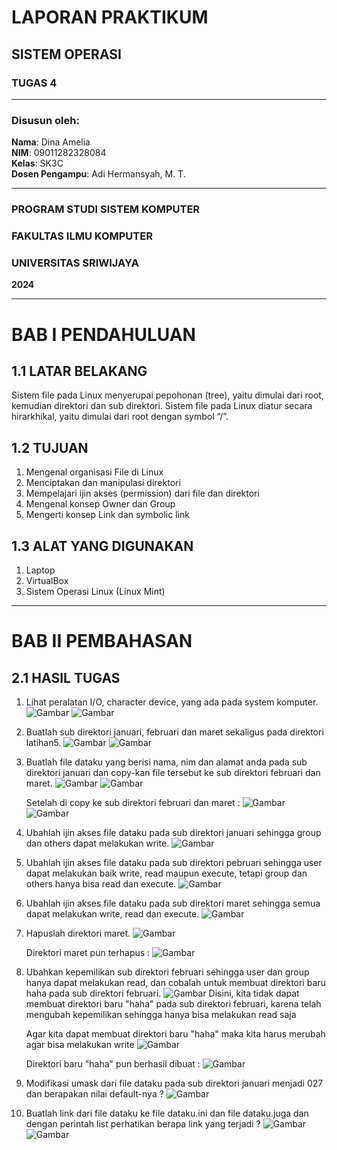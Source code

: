 # LAPORAN PRAKTIKUM
## SISTEM OPERASI
### TUGAS 4

---

### Disusun oleh:
**Nama**: Dina Amelia  
**NIM**: 09011282328084   
**Kelas**: SK3C  
**Dosen Pengampu**: Adi Hermansyah, M. T.

---

### PROGRAM STUDI SISTEM KOMPUTER  
### FAKULTAS ILMU KOMPUTER  
### UNIVERSITAS SRIWIJAYA  
**2024**

---

# BAB I PENDAHULUAN

## 1.1 LATAR BELAKANG
Sistem file pada Linux menyerupai pepohonan (tree), yaitu dimulai dari root, kemudian 
direktori dan sub direktori. Sistem file pada Linux diatur secara hirarkhikal, yaitu dimulai dari 
root dengan symbol “/”.

## 1.2 TUJUAN
1. Mengenal organisasi File di Linux  
2. Menciptakan dan manipulasi direktori  
3. Mempelajari ijin akses (permission) dari file dan direktori  
4. Mengenal konsep Owner dan Group
5. Mengerti konsep Link dan symbolic link

## 1.3 ALAT YANG DIGUNAKAN
1. Laptop
2. VirtualBox
3. Sistem Operasi Linux (Linux Mint)

---

# BAB II PEMBAHASAN

## 2.1 HASIL TUGAS
1. Lihat peralatan I/O, character device, yang ada pada system komputer.
   ![Gambar](https://github.com/dinaameliaa/Dina-Amelia-09011282328084-SK3C-Praktikum-SO/blob/main/Sistem%20Operasi/Gambar%20tugas%204/soal%201.png)
   ![Gambar](https://github.com/dinaameliaa/Dina-Amelia-09011282328084-SK3C-Praktikum-SO/blob/main/Sistem%20Operasi/Gambar%20tugas%204/soal%201%20hasil.png)
   
2. Buatlah sub direktori januari, februari dan maret sekaligus pada direktori latihan5.
   ![Gambar](https://github.com/dinaameliaa/Dina-Amelia-09011282328084-SK3C-Praktikum-SO/blob/main/Sistem%20Operasi/Gambar%20tugas%204/soal%202.png)
   ![Gambar](https://github.com/dinaameliaa/Dina-Amelia-09011282328084-SK3C-Praktikum-SO/blob/main/Sistem%20Operasi/Gambar%20tugas%204/soal%202%20hasil.png)
   
3. Buatlah file dataku yang berisi nama, nim dan alamat anda pada sub direktori januari dan copy-kan file tersebut ke sub direktori februari dan maret.
   ![Gambar](https://github.com/dinaameliaa/Dina-Amelia-09011282328084-SK3C-Praktikum-SO/blob/main/Sistem%20Operasi/Gambar%20tugas%204/soal%203.png)
   ![Gambar](https://github.com/dinaameliaa/Dina-Amelia-09011282328084-SK3C-Praktikum-SO/blob/main/Sistem%20Operasi/Gambar%20tugas%204/soal%203%20hasil.png)

   Setelah di copy ke sub direktori februari dan maret :
   ![Gambar](https://github.com/dinaameliaa/Dina-Amelia-09011282328084-SK3C-Praktikum-SO/blob/main/Sistem%20Operasi/Gambar%20tugas%204/soal%203%20hasil%202.png)
   ![Gambar](https://github.com/dinaameliaa/Dina-Amelia-09011282328084-SK3C-Praktikum-SO/blob/main/Sistem%20Operasi/Gambar%20tugas%204/soal%203%20hasil%203.png)
   
4. Ubahlah ijin akses file dataku pada sub direktori januari sehingga group dan others dapat melakukan write.
   ![Gambar](https://github.com/dinaameliaa/Dina-Amelia-09011282328084-SK3C-Praktikum-SO/blob/main/Sistem%20Operasi/Gambar%20tugas%204/soal%204.png)
   
5. Ubahlah ijin akses file dataku pada sub direktori pebruari sehingga user dapat melakukan baik write, read maupun execute, tetapi group dan others hanya bisa read dan execute.
   ![Gambar](https://github.com/dinaameliaa/Dina-Amelia-09011282328084-SK3C-Praktikum-SO/blob/main/Sistem%20Operasi/Gambar%20tugas%204/soal%205.png)
   
6. Ubahlah ijin akses file dataku pada sub direktori maret sehingga semua dapat melakukan write, read dan execute.
   ![Gambar](https://github.com/dinaameliaa/Dina-Amelia-09011282328084-SK3C-Praktikum-SO/blob/main/Sistem%20Operasi/Gambar%20tugas%204/soal%206.png)
   
7. Hapuslah direktori maret.
   ![Gambar](https://github.com/dinaameliaa/Dina-Amelia-09011282328084-SK3C-Praktikum-SO/blob/main/Sistem%20Operasi/Gambar%20tugas%204/soal%207.png)

   Direktori maret pun terhapus :
   ![Gambar](https://github.com/dinaameliaa/Dina-Amelia-09011282328084-SK3C-Praktikum-SO/blob/main/Sistem%20Operasi/Gambar%20tugas%204/soal%207%20hasil.png)
   
8. Ubahkan kepemilikan sub direktori februari sehingga user dan group hanya dapat melakukan read, dan cobalah untuk membuat direktori baru haha pada sub direktori februari.
   ![Gambar](https://github.com/dinaameliaa/Dina-Amelia-09011282328084-SK3C-Praktikum-SO/blob/main/Sistem%20Operasi/Gambar%20tugas%204/soal%208.png)
   Disini, kita tidak dapat membuat direktori baru "haha" pada sub direktori februari, karena telah mengubah kepemilikan sehingga hanya bisa melakukan read saja

   Agar kita dapat membuat direktori baru "haha" maka kita harus merubah agar bisa melakukan write
   ![Gambar](https://github.com/dinaameliaa/Dina-Amelia-09011282328084-SK3C-Praktikum-SO/blob/main/Sistem%20Operasi/Gambar%20tugas%204/soal%208%20tambahan.png)

   Direktori baru "haha" pun berhasil dibuat :
   ![Gambar](https://github.com/dinaameliaa/Dina-Amelia-09011282328084-SK3C-Praktikum-SO/blob/main/Sistem%20Operasi/Gambar%20tugas%204/soal%208%20tamb%20hasil.png)
   
9. Modifikasi umask dari file dataku pada sub direktori januari menjadi 027 dan berapakan nilai default-nya ?
   ![Gambar](https://github.com/dinaameliaa/Dina-Amelia-09011282328084-SK3C-Praktikum-SO/blob/main/Sistem%20Operasi/Gambar%20tugas%204/soal%209.png)
   
10. Buatlah link dari file dataku ke file dataku.ini dan file dataku.juga dan dengan perintah list perhatikan berapa link yang terjadi ?
    ![Gambar](https://github.com/dinaameliaa/Dina-Amelia-09011282328084-SK3C-Praktikum-SO/blob/main/Sistem%20Operasi/Gambar%20tugas%204/soal%2010.png)
    ![Gambar](https://github.com/dinaameliaa/Dina-Amelia-09011282328084-SK3C-Praktikum-SO/blob/main/Sistem%20Operasi/Gambar%20tugas%204/soal%2010%20hasil.png)

